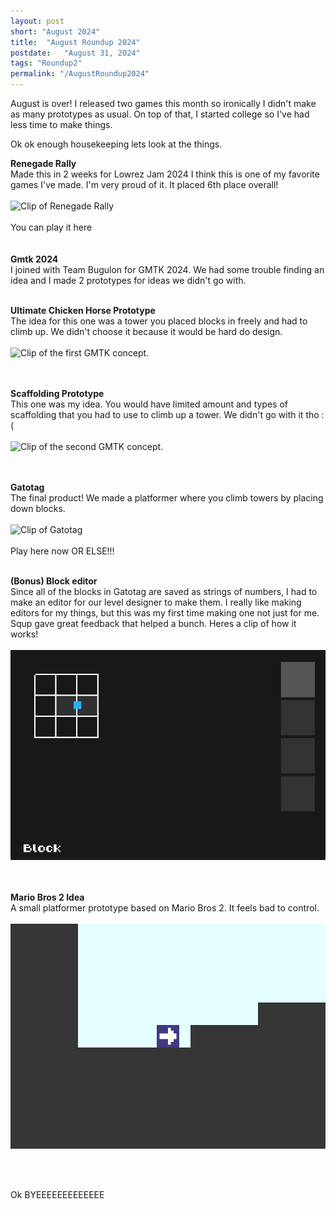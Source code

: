 ```yaml
---
layout: post
short: "August 2024"
title:  "August Roundup 2024"
postdate:   "August 31, 2024"
tags: "Roundup2"
permalink: "/AugustRoundup2024"
---
```

August is over! I released two games this month so ironically I didn't make as many prototypes as usual.
On top of that, I started college so I've had less time to make things.

Ok ok enough housekeeping lets look at the things.


**Renegade Rally**<br>
Made this in 2 weeks for Lowrez Jam 2024
I think this is one of my favorite games I've made. I'm very proud of it.
It placed 6th place overall!
<br><br><img class="blogImg" src="/assets/blog/2024/Aug2024/RenegadeRally.gif" alt="Clip of Renegade Rally"/><br><br>
You can play it here
<br><br><br>
**Gmtk 2024** <br>
I joined with Team Bugulon for GMTK 2024. We had some trouble finding an idea and I made 2 prototypes for ideas we didn't go with.
<br><br>

**Ultimate Chicken Horse Prototype**<br>
The idea for this one was a tower you placed blocks in freely and had to climb up. We didn't choose it because it would be hard do design.
<br><br><img class="blogImg" src="/assets/blog/2024/Aug2024/BugulonConcept1.gif" alt="Clip of the first GMTK concept."/><br><br>
<br>

**Scaffolding Prototype**<br>
This one was my idea. You would have limited amount and types of scaffolding that you had to use to climb up a tower. We didn't go with it tho :(
<br><br><img class="blogImg" src="/assets/blog/2024/Aug2024/BugulonConcept2.gif" alt="Clip of the second GMTK concept."/><br><br>
<br>

**Gatotag**<br>
The final product! We made a platformer where you climb towers by placing down blocks.
<br><br><img class="blogImg" src="/assets/blog/2024/Aug2024/Gatotag.gif" alt="Clip of Gatotag"/><br><br>
Play here now OR ELSE!!!
<br><br>

**(Bonus) Block editor**<br>
Since all of the blocks in Gatotag are saved as strings of numbers, I had to make an editor for our level designer to make them.
I really like making editors for my things, but this was my first time making one not just for me. Squp gave great feedback that helped a bunch.
Heres a clip of how it works!
<br><br><img class="blogImg" src="/assets/blog/2024/Aug2024/GatotagBlockBuilder.gif" alt="Clip of Gatotag's block builder."/><br><br>
<br>

**Mario Bros 2 Idea**<br>
A small platformer prototype based on Mario Bros 2.
It feels bad to control.
<br><br><img class="blogImg" src="/assets/blog/2024/Aug2024/MarioBros2.gif" alt="Clip of a platformer inspired by mario bros 2."/><br><br>

<br>

Ok BYEEEEEEEEEEEEE

